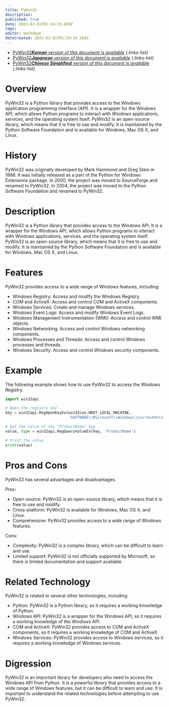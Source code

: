 ```yaml
---
title: PyWin32
description: 
published: true
date: 2023-02-01T01:24:15.859Z
tags: 
editor: markdown
dateCreated: 2023-02-01T01:24:14.269Z
---
```


- [PyWin32***Korean** version of this document is available*](/ko/Knowledge-base/Dictionary/pywin32)
{.links-list}
- [PyWin32***Japanese** version of this document is available*](/ja/Knowledge-base/Dictionary/pywin32)
{.links-list}
- [PyWin32***Chinese Simplified** version of this document is available*](/zh/Knowledge-base/Dictionary/pywin32)
{.links-list}


# Overview
PyWin32 is a Python library that provides access to the Windows application programming interface (API). It is a wrapper for the Windows API, which allows Python programs to interact with Windows applications, services, and the operating system itself. PyWin32 is an open-source library, which means that it is free to use and modify. It is maintained by the Python Software Foundation and is available for Windows, Mac OS X, and Linux.

# History
PyWin32 was originally developed by Mark Hammond and Greg Stein in 1998. It was initially released as a part of the Python for Windows Extensions package. In 2000, the project was moved to SourceForge and renamed to PyWin32. In 2004, the project was moved to the Python Software Foundation and renamed to PyWin32.

# Description
PyWin32 is a Python library that provides access to the Windows API. It is a wrapper for the Windows API, which allows Python programs to interact with Windows applications, services, and the operating system itself. PyWin32 is an open-source library, which means that it is free to use and modify. It is maintained by the Python Software Foundation and is available for Windows, Mac OS X, and Linux.

# Features
PyWin32 provides access to a wide range of Windows features, including:

* Windows Registry: Access and modify the Windows Registry.
* COM and ActiveX: Access and control COM and ActiveX components.
* Windows Services: Create and manage Windows services.
* Windows Event Logs: Access and modify Windows Event Logs.
* Windows Management Instrumentation (WMI): Access and control WMI objects.
* Windows Networking: Access and control Windows networking components.
* Windows Processes and Threads: Access and control Windows processes and threads.
* Windows Security: Access and control Windows security components.

# Example
The following example shows how to use PyWin32 to access the Windows Registry.

```python
import win32api

# Open the registry key
key = win32api.RegOpenKeyEx(win32con.HKEY_LOCAL_MACHINE,
                            'SOFTWARE\\Microsoft\\Windows\\CurrentVersion')

# Get the value of the "ProductName" key
value, type = win32api.RegQueryValueEx(key, 'ProductName')

# Print the value
print(value)
```

# Pros and Cons
PyWin32 has several advantages and disadvantages.

Pros:

* Open-source: PyWin32 is an open-source library, which means that it is free to use and modify.
* Cross-platform: PyWin32 is available for Windows, Mac OS X, and Linux.
* Comprehensive: PyWin32 provides access to a wide range of Windows features.

Cons:

* Complexity: PyWin32 is a complex library, which can be difficult to learn and use.
* Limited support: PyWin32 is not officially supported by Microsoft, so there is limited documentation and support available.

# Related Technology
PyWin32 is related to several other technologies, including:

* Python: PyWin32 is a Python library, so it requires a working knowledge of Python.
* Windows API: PyWin32 is a wrapper for the Windows API, so it requires a working knowledge of the Windows API.
* COM and ActiveX: PyWin32 provides access to COM and ActiveX components, so it requires a working knowledge of COM and ActiveX.
* Windows Services: PyWin32 provides access to Windows services, so it requires a working knowledge of Windows services.

# Digression
PyWin32 is an important library for developers who need to access the Windows API from Python. It is a powerful library that provides access to a wide range of Windows features, but it can be difficult to learn and use. It is important to understand the related technologies before attempting to use PyWin32.
